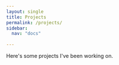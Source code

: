 ```yaml
---
layout: single
title: Projects
permalink: /projects/
sidebar:
  nav: "docs"
  
---
```


Here's some projects I've been working on.